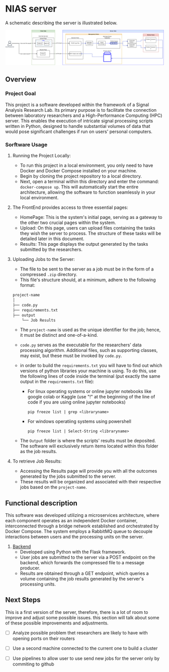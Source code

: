 # NIAS server

A schematic describing the server is illustrated below. 

![](images/FullServerDiagram.drawio.png)

## Overview

### Project Goal

This project is a software developed within the framework of a Signal Analysis Research Lab. Its primary purpose is to facilitate the connection between laboratory researchers and a High-Performance Computing (HPC) server. This enables the execution of intricate signal processing scripts written in Python, designed to handle substantial volumes of data that would pose significant challenges if run on users' personal computers.

### Sorftware Usage

1. Running the Project Locally:
   - To run this project in a local environment, you only need to have Docker and Docker Compose installed on your machine.
   - Begin by cloning the project repository to a local directory.
   - Next, open a terminal within this directory and enter the command: ```docker-compose up```. This will automatically start the entire architecture, allowing the software to function seamlessly in your local environment.
     
2. The FrontEnd provides access to three essential pages:
   - HomePage: This is the system's initial page, serving as a gateway to the other two crucial pages within the system.
   - Upload: On this page, users can upload files containing the tasks they wish the server to process. The structure of these tasks will be detailed later in this document.
   - Results: This page displays the output generated by the tasks submitted by the researchers.

3. Uploading Jobs to the Server:
   - The file to be sent to the server as a job must be in the form of a compressed ```.zip``` directory.
   - This file's structure should, at a minimum, adhere to the following format:
   ```
   project-name
   │
   ├── code.py
   ├── requirements.txt
   ├── output
       └── Job Results
   ```
      - The ```project-name``` is used as the unique identifier for the job; hence, it must be distinct and one-of-a-kind. 
      - ```code.py``` serves as the executable for the researchers' data processing algorithm. Additional files, such as supporting classes, may exist, but these must be invoked by ```code.py```.
      - in order to build the ``requirements.txt`` you will have to find out which versions of python libraries your machine is using. To do this, use the following lines of code inside the terminal (put exactly the same output in the ``requirements.txt`` file):
         - For linux operating systems or online jupyter notebooks like google colab or Kaggle (use "!" at the beginning of the line of code if you are using online jupyter notebooks)  
            ```
            pip freeze list | grep <libraryname>
            ```
         - For windows operatiing systems using powershell
            ```
            pip freeze list | Select-String <libraryname>
            ```
         
      - The ```Output``` folder is where the scripts' results must be deposited. The software will exclusively return items located within this folder as the job results.

4. To retrieve Job Results:
   - Accessing the Results page will provide you with all the outcomes generated by the jobs submitted to the server.
   - These results will be organized and associated with their respective jobs based on the ```project-name```.

## Functional description
This software was developed utilizing a microservices architecture, where each component operates as an independent Docker container, interconnected through a bridge network established and orchestrated by Docker Compose. The system employs a RabbitMQ queue to decouple interactions between users and the processing units on the server.

1. [Backend](web-server/server-web-page)
   - Developed using Python with the Flask framework.
   - User jobs are submitted to the server via a POST endpoint on the backend, which forwards the compressed file to a message producer.
   - Results are obtained through a GET endpoint, which queries a volume containing the job results generated by the server's processing units.


## Next Steps

This is a first version of the server, therefore, there is a lot of room to improve and adjust some possible issues. this section will talk about some of these possible improvements and adjustments. 

 - [ ] Analyze possible problem thet researchers are likely to have with opening ports on their routers
 
 - [ ] Use a second machine connected to the current one to build a cluster
 
 - [ ] Use pipelines to allow user to use send new jobs for the server only by commiting to github  
